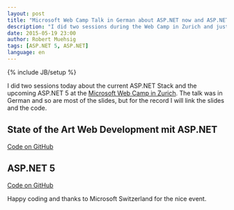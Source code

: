 ```yaml
---
layout: post
title: "Microsoft Web Camp Talk in German about ASP.NET now and ASP.NET 5"
description: "I did two sessions during the Web Camp in Zurich and just want to share my slides and code."
date: 2015-05-19 23:00
author: Robert Muehsig
tags: [ASP.NET 5, ASP.NET]
language: en
---
```

{% include JB/setup %}

I did two sessions today about the current ASP.NET Stack and the upcoming ASP.NET 5 at the [Microsoft Web Camp in Zurich](https://msdn.microsoft.com/de-ch/aa570302.aspx?EventID=5ea79d5a-507f-427b-a101-5810ce8dea21). The talk was in German and so are most of the slides, but for the record I will link the slides and the code.

## State of the Art Web Development mit ASP.NET

<script async class="speakerdeck-embed" data-id="310f628a797144609643a06758bf75e9" data-ratio="1.77777777777778" src="//speakerdeck.com/assets/embed.js"></script>

[Code on GitHub](https://github.com/Code-Inside/Samples/tree/master/2015/webcamp-aspnetnow)

## ASP.NET 5

<script async class="speakerdeck-embed" data-id="21b41d5d69204db88ae156e084e69967" data-ratio="1.77777777777778" src="//speakerdeck.com/assets/embed.js"></script>

[Code on GitHub](https://github.com/Code-Inside/Samples/tree/master/2015/webcamp-aspnet5)

Happy coding and thanks to Microsoft Switzerland for the nice event.
